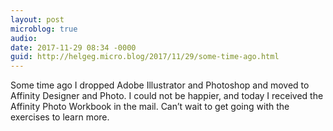 ```yaml
---
layout: post
microblog: true
audio: 
date: 2017-11-29 08:34 -0000
guid: http://helgeg.micro.blog/2017/11/29/some-time-ago.html
---
```

Some time ago I dropped Adobe Illustrator and Photoshop and moved to Affinity Designer and Photo. I could not be happier, and today I received the Affinity Photo Workbook in the mail. Can’t wait to get going with the exercises to learn more. 
